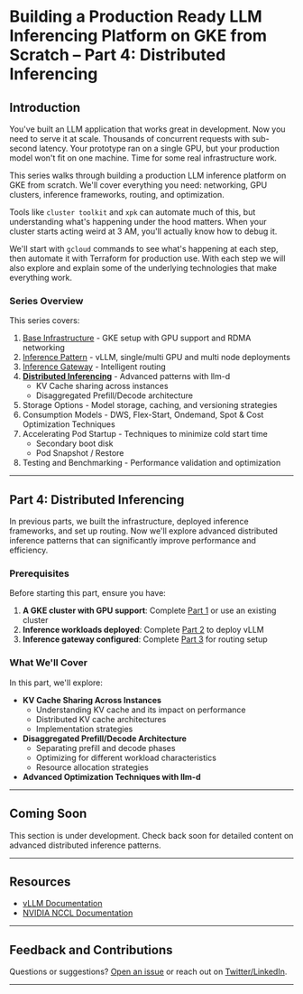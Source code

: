 # Building a Production Ready LLM Inferencing Platform on GKE from Scratch – Part 4: Distributed Inferencing

## Introduction

You've built an LLM application that works great in development. Now you need to serve it at scale. Thousands of concurrent requests with sub-second latency. Your prototype ran on a single GPU, but your production model won't fit on one machine. Time for some real infrastructure work.

This series walks through building a production LLM inference platform on GKE from scratch. We'll cover everything you need: networking, GPU clusters, inference frameworks, routing, and optimization.

Tools like `cluster toolkit` and `xpk` can automate much of this, but understanding what's happening under the hood matters. When your cluster starts acting weird at 3 AM, you'll actually know how to debug it.

We'll start with `gcloud` commands to see what's happening at each step, then automate it with Terraform for production use. With each step we will also explore and explain some of the underlying technologies that make everything work.

### Series Overview

This series covers:

1. [Base Infrastructure](part1.md) - GKE setup with GPU support and RDMA networking
2. [Inference Pattern](part2.md) - vLLM, single/multi GPU and multi node deployments
3. [Inference Gateway](part3.md) - Intelligent routing
4. **[Distributed Inferencing](part4.md)** - Advanced patterns with llm-d
   - KV Cache sharing across instances
   - Disaggregated Prefill/Decode architecture
5. Storage Options - Model storage, caching, and versioning strategies
6. Consumption Models - DWS, Flex-Start, Ondemand, Spot & Cost Optimization Techniques
7. Accelerating Pod Startup - Techniques to minimize cold start time
   - Secondary boot disk
   - Pod Snapshot / Restore
8. Testing and Benchmarking - Performance validation and optimization

---

## Part 4: Distributed Inferencing

In previous parts, we built the infrastructure, deployed inference frameworks, and set up routing. Now we'll explore advanced distributed inference patterns that can significantly improve performance and efficiency.

### Prerequisites

Before starting this part, ensure you have:

1. **A GKE cluster with GPU support**: Complete [Part 1](part1.md) or use an existing cluster
2. **Inference workloads deployed**: Complete [Part 2](part2.md) to deploy vLLM
3. **Inference gateway configured**: Complete [Part 3](part3.md) for routing setup

### What We'll Cover

In this part, we'll explore:

- **KV Cache Sharing Across Instances**
  - Understanding KV cache and its impact on performance
  - Distributed KV cache architectures
  - Implementation strategies
- **Disaggregated Prefill/Decode Architecture**
  - Separating prefill and decode phases
  - Optimizing for different workload characteristics
  - Resource allocation strategies
- **Advanced Optimization Techniques with llm-d**

---

## Coming Soon

This section is under development. Check back soon for detailed content on advanced distributed inference patterns.

---

## Resources

- [vLLM Documentation](https://docs.vllm.ai/)
- [NVIDIA NCCL Documentation](https://docs.nvidia.com/deeplearning/nccl/)

---

## Feedback and Contributions

Questions or suggestions? [Open an issue](https://github.com/maci0/gke-inference-from-scratch/issues) or reach out on [Twitter/LinkedIn](#).

---